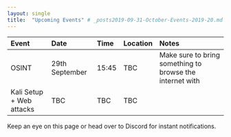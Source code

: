 ```yaml
---
layout: single
title:  "Upcoming Events" # _posts2019-09-31-October-Events-2019-20.md 
---
```

| Event | Date | Time | Location | Notes
|:-----------------|:----------|:-----------|:-----------|:-----------|
| OSINT | 29th September | 15:45 | TBC | Make sure to bring something to browse the internet with |
| Kali Setup + Web attacks | TBC | TBC | TBC | |

Keep an eye on this page or head over to Discord for instant notifications.
